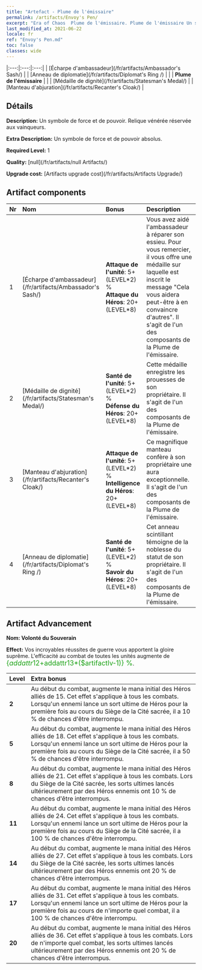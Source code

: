 ```yaml
---
title: "Artefact - Plume de l'émissaire"
permalink: /artifacts/Envoy's Pen/
excerpt: "Era of Chaos  Plume de l'émissaire. Plume de l'émissaire Un symbole de force et de pouvoir. Relique vénérée réservée aux vainqueurs."
last_modified_at: 2021-06-22
locale: fr
ref: "Envoy's Pen.md"
toc: false
classes: wide
---
```


  |:---:|:---:|:---:| 
  |  [Écharpe d'ambassadeur](/fr/artifacts/Ambassador's Sash/) |   |  [Anneau de diplomatie](/fr/artifacts/Diplomat's Ring /) | 
  |   | **Plume de l'émissaire** |  | 
  |  [Médaille de dignité](/fr/artifacts/Statesman's Medal/) |   |  [Manteau d'abjuration](/fr/artifacts/Recanter's Cloak/) | 


## Détails

 **Description:** Un symbole de force et de pouvoir. Relique vénérée réservée aux vainqueurs.

 **Extra Description:** Un symbole de force et de pouvoir absolus.

 **Required Level:** 1

 **Quality:** [null](/fr/artifacts/null Artifacts/)

 **Upgrade cost:** [Artifacts upgrade cost](/fr/artifacts/Artifacts Upgrade/)



## Artifact components

  | Nr |    Nom    |   Bonus | Description | 
  |:---|:-----------|:--------|:------------| 
  | 1 | [Écharpe d'ambassadeur](/fr/artifacts/Ambassador's Sash/) | **Attaque de l'unité**: 5+(LEVEL\*2) %<br/>**Attaque du Héros**: 20+(LEVEL\*8) | Vous avez aidé l'ambassadeur à réparer son essieu. Pour vous remercier, il vous offre une médaille sur laquelle est inscrit le message \"Cela vous aidera peut-être à en convaincre d'autres\". Il s'agit de l'un des composants de la Plume de l'émissaire. | 
  | 2 | [Médaille de dignité](/fr/artifacts/Statesman's Medal/) | **Santé de l'unité**: 5+(LEVEL\*2) %<br/>**Défense du Héros**: 20+(LEVEL\*8) | Cette médaille enregistre les prouesses de son propriétaire. Il s'agit de l'un des composants de la Plume de l'émissaire. | 
  | 3 | [Manteau d'abjuration](/fr/artifacts/Recanter's Cloak/) | **Attaque de l'unité**: 5+(LEVEL\*2) %<br/>**Intelligence du Héros**: 20+(LEVEL\*8) | Ce magnifique manteau confère à son propriétaire une aura exceptionnelle. Il s'agit de l'un des composants de la Plume de l'émissaire. | 
  | 4 | [Anneau de diplomatie](/fr/artifacts/Diplomat's Ring /) | **Santé de l'unité**: 5+(LEVEL\*2) %<br/>**Savoir du Héros**: 20+(LEVEL\*8) | Cet anneau scintillant témoigne de la noblesse du statut de son propriétaire. Il s'agit de l'un des composants de la Plume de l'émissaire. | 


## Artifact Advancement

 **Nom: Volonté du Souverain**

 **Effect:** Vos incroyables réussites de guerre vous apportent la gloire suprême. L'efficacité au combat de toutes les unités augmente de <span style="color: #1ca216;font-size:18px">{$addattr12+$addattr13*($artifactlv-1)} %</span>.

  |  Level  |    Extra bonus  | 
  |:--------|:----------------| 
  | **2** | Au début du combat, augmente le mana initial des Héros alliés de 15. Cet effet s'applique à tous les combats. Lorsqu'un ennemi lance un sort ultime de Héros pour la première fois au cours du Siège de la Cité sacrée, il a 10 % de chances d'être interrompu. | 
  | **5** | Au début du combat, augmente le mana initial des Héros alliés de 18. Cet effet s'applique à tous les combats. Lorsqu'un ennemi lance un sort ultime de Héros pour la première fois au cours du Siège de la Cité sacrée, il a 50 % de chances d'être interrompu. | 
  | **8** | Au début du combat, augmente le mana initial des Héros alliés de 21. Cet effet s'applique à tous les combats. Lors du Siège de la Cité sacrée, les sorts ultimes lancés ultérieurement par des Héros ennemis ont 10 % de chances d'être interrompus. | 
  | **11** | Au début du combat, augmente le mana initial des Héros alliés de 24. Cet effet s'applique à tous les combats. Lorsqu'un ennemi lance un sort ultime de Héros pour la première fois au cours du Siège de la Cité sacrée, il a 100 % de chances d'être interrompu. | 
  | **14** | Au début du combat, augmente le mana initial des Héros alliés de 27. Cet effet s'applique à tous les combats. Lors du Siège de la Cité sacrée, les sorts ultimes lancés ultérieurement par des Héros ennemis ont 20 % de chances d'être interrompus. | 
  | **17** | Au début du combat, augmente le mana initial des Héros alliés de 31. Cet effet s'applique à tous les combats. Lorsqu'un ennemi lance un sort ultime de Héros pour la première fois au cours de n'importe quel combat, il a 100 % de chances d'être interrompu. | 
  | **20** | Au début du combat, augmente le mana initial des Héros alliés de 36. Cet effet s'applique à tous les combats. Lors de n'importe quel combat, les sorts ultimes lancés ultérieurement par des Héros ennemis ont 20 % de chances d'être interrompus. | 
